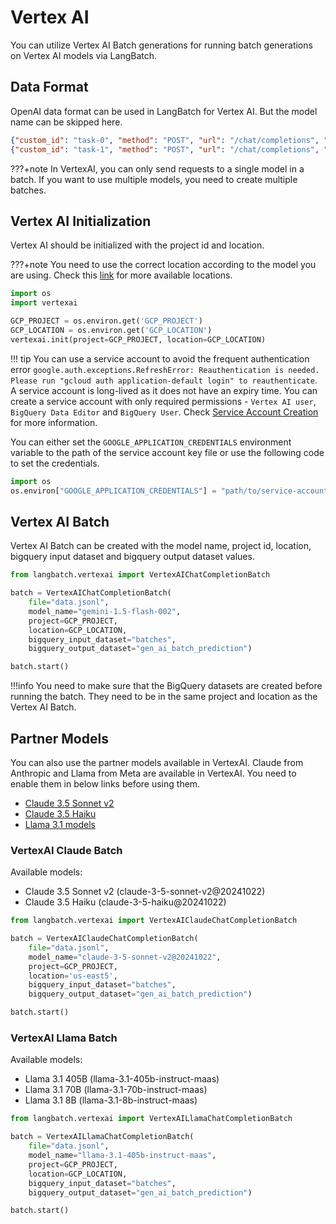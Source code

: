 # Vertex AI

You can utilize Vertex AI Batch generations for running batch generations on Vertex AI models via LangBatch.

## Data Format

OpenAI data format can be used in LangBatch for Vertex AI. But the model name can be skipped here.

```json
{"custom_id": "task-0", "method": "POST", "url": "/chat/completions", "body": {"messages": [{"role": "system", "content": "You are an AI assistant that helps people find information."}, {"role": "user", "content": "When was Microsoft founded?"}]}}
{"custom_id": "task-1", "method": "POST", "url": "/chat/completions", "body": {"messages": [{"role": "system", "content": "You are an AI assistant that helps people find information."}, {"role": "user", "content": "When was the first XBOX released?"}]}}
```

???+note
    In VertexAI, you can only send requests to a single model in a batch. If you want to use multiple models, you need to create multiple batches.

## Vertex AI Initialization

Vertex AI should be initialized with the project id and location.

???+note
    You need to use the correct location according to the model you are using. Check this [link](https://cloud.google.com/vertex-ai/generative-ai/docs/learn/locations) for more available locations.

```python
import os
import vertexai

GCP_PROJECT = os.environ.get('GCP_PROJECT')
GCP_LOCATION = os.environ.get('GCP_LOCATION')
vertexai.init(project=GCP_PROJECT, location=GCP_LOCATION)
```

!!! tip
    You can use a service account to avoid the frequent authentication error `google.auth.exceptions.RefreshError: Reauthentication is needed. Please run "gcloud auth application-default login" to reauthenticate`. A service account is long-lived as it does not have an expiry time. You can create a service account with only required permissions - `Vertex AI user`, `BigQuery Data Editor` and `BigQuery User`. Check [Service Account Creation](https://skypilot.readthedocs.io/en/latest/cloud-setup/cloud-permissions/gcp.html#service-account) for more information.

You can either set the `GOOGLE_APPLICATION_CREDENTIALS` environment variable to the path of the service account key file or use the following code to set the credentials.

```python
import os
os.environ["GOOGLE_APPLICATION_CREDENTIALS"] = "path/to/service-account-key.json"
```

## Vertex AI Batch

Vertex AI Batch can be created with the model name, project id, location, bigquery input dataset and bigquery output dataset values.

```python
from langbatch.vertexai import VertexAIChatCompletionBatch

batch = VertexAIChatCompletionBatch(
    file="data.jsonl",
    model_name="gemini-1.5-flash-002",
    project=GCP_PROJECT,
    location=GCP_LOCATION,
    bigquery_input_dataset="batches",
    bigquery_output_dataset="gen_ai_batch_prediction")

batch.start()
```

!!!info
    You need to make sure that the BigQuery datasets are created before running the batch. They need to be in the same project and location as the Vertex AI Batch.

## Partner Models

You can also use the partner models available in VertexAI. Claude from Anthropic and Llama from Meta are available in VertexAI. You need to enable them in below links before using them. 

- [Claude 3.5 Sonnet v2](https://console.cloud.google.com/vertex-ai/publishers/anthropic/model-garden/claude-3-5-sonnet-v2)
- [Claude 3.5 Haiku](https://console.cloud.google.com/vertex-ai/publishers/anthropic/model-garden/claude-3-5-haiku)
- [Llama 3.1 models](https://console.cloud.google.com/vertex-ai/publishers/meta/model-garden/llama-3.1-405b-instruct-maas)

### VertexAI Claude Batch

Available models:

- Claude 3.5 Sonnet v2 (claude-3-5-sonnet-v2@20241022)
- Claude 3.5 Haiku (claude-3-5-haiku@20241022)

```python
from langbatch.vertexai import VertexAIClaudeChatCompletionBatch

batch = VertexAIClaudeChatCompletionBatch(
    file="data.jsonl",
    model_name="claude-3-5-sonnet-v2@20241022",
    project=GCP_PROJECT,
    location='us-east5',
    bigquery_input_dataset="batches",
    bigquery_output_dataset="gen_ai_batch_prediction")

batch.start()
```

### VertexAI Llama Batch

Available models:

- Llama 3.1 405B (llama-3.1-405b-instruct-maas)
- Llama 3.1 70B (llama-3.1-70b-instruct-maas)
- Llama 3.1 8B (llama-3.1-8b-instruct-maas)

```python
from langbatch.vertexai import VertexAILlamaChatCompletionBatch

batch = VertexAILlamaChatCompletionBatch(
    file="data.jsonl",
    model_name="llama-3.1-405b-instruct-maas",
    project=GCP_PROJECT,
    location=GCP_LOCATION,
    bigquery_input_dataset="batches",
    bigquery_output_dataset="gen_ai_batch_prediction")

batch.start()
```